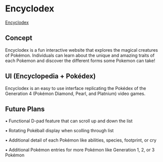 # Encyclodex
[Encyclodex](https://brandon-a-ng.github.io/Encyclodex/)
## Concept
Encyclodex is a fun interactive website that explores the magical creatures of Pokémon. Individuals can learn about the unique and amazing traits of each Pokemon and discover the different forms some Pokemon can take!

## UI (Encyclopedia + Pokédex)
Encyclodex is an easy to use interface replicating the Pokédex of the Generation 4 (Pokémon Diamond, Pearl, and Platnium) video games.

## Future Plans
• Functional D-pad feature that can scroll up and down the list

• Rotating Pokéball display when scolling through list

• Additional detail of each Pokémon like abilities, species, footprint, or cry

• Additional Pokémon entries for more Pokémon like Generation 1, 2, or 3 Pokémon
